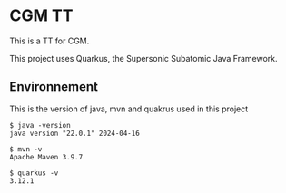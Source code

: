 # CGM TT

This is a TT for CGM.

This project uses Quarkus, the Supersonic Subatomic Java Framework.

## Environnement

This is the version of java, mvn and quakrus used in this project

```shell script
$ java -version
java version "22.0.1" 2024-04-16
```

```shell script
$ mvn -v
Apache Maven 3.9.7
```

```shell script
$ quarkus -v
3.12.1
```
